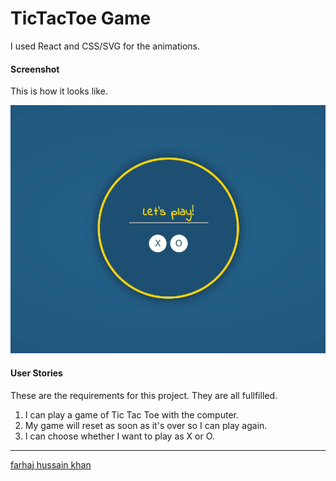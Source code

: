 # TicTacToe Game
I used React and CSS/SVG for the animations.

#### Screenshot

This is how it looks like.

![Screenshot](screenshot.gif "Screenshot")

#### User Stories

These are the requirements for this project. They are all fullfilled.

1. I can play a game of Tic Tac Toe with the computer.
2. My game will reset as soon as it's over so I can play again.
3. I can choose whether I want to play as X or O.

---

[farhaj hussain khan](https://www.facebook.com/farhajhussain44)